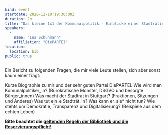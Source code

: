 ```yaml
---
kind: event
startdate: 2020-12-10T19:30:00Z
duration: 2h
title: "Das kleine 1x1 der Kommunalpolitik - Einblicke einer Stadträtin"
speakers:
  -
    name: "Ina Schuhmann"
    affiliation: "DiePARTEI"
location:
  location: bib
public: true
---
```

Ein Bericht zu folgenden Fragen, die mir viele Leute stellen, sich
aber sonst kaum einer fragt:

Kurze Biographie zu mir und der sehr guten Partei DiePARTEI. Wie wird
man Komunalpolitiker_in? (Bürokratische Monster, DSGVO und besorgte
Bürger_innen) Was macht der Stadtrat in Stuttgart? (Fraktionen,
Sitzungen und Anderes) Was tut ein_e Stadträt_in? Was kann er_sie* nicht
tun? Wie stehts um Demokratie, Transparenz und Digitalisierung? (Beispiele 
aus dem echten Leben)

**Bitte beachtet die [geltenden Regeln der Bibliothek und die Reservierungspflicht!](/2020-06-10-vortragsreihe-coronaregelungen)**
